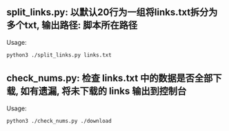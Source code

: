 ## split_links.py: 以默认20行为一组将links.txt拆分为多个txt, 输出路径: 脚本所在路径

Usage:   

```bash
python3 ./split_links.py links.txt
```  

## check_nums.py: 检查 links.txt 中的数据是否全部下载, 如有遗漏, 将未下载的 links 输出到控制台 

Usage:    

```bash
python3 ./check_nums.py ./download
```  
